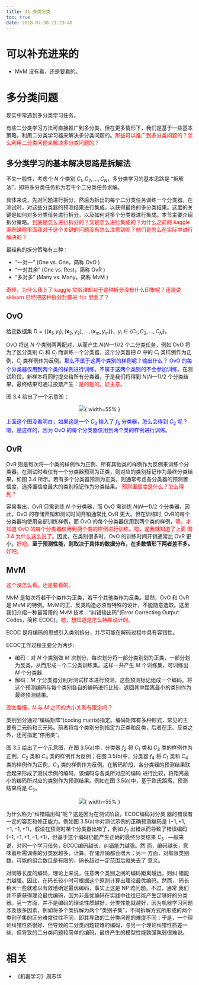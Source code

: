 ```yaml
---
title: 11 多类分类
toc: true
date: 2018-07-30 21:23:49
---
```

# 可以补充进来的

- MvM 没有看，还是要看的。

# 多分类问题


现实中常遇到多分类学习任务。

有些二分类学习方法可直接推广到多分类，但在更多情形下，我们是基于一些基本策略，利用二分类学习器来解决多分类问题的。<span style="color:red;">那些可以推广到多分类问题的？怎么利用二分类问题来解决多分类问题的？</span>


## 多分类学习的基本解决思路是拆解法

不失一般性，考虑个 $N$ 个类别 $C_{1}, C_{2}, \ldots, C_{N}$，多分类学习的基本思路是 “拆解法”，即将多分类任务拆为若干个二分类任务求解。

具体来说，先对问题进行拆分，然后为拆出的每个二分类任务训练一个分类器。在测试时，对这些分类器的预测结果进行集成，以获得最终的多分类结果。这里的关键是如何对多分类任务进行拆分，以及如何对多个分类器进行集成。本节主要介绍拆分策略。<span style="color:red;">到底是怎么进行拆分的？又是怎么进行集成的？为什么之前的 kaggle 案例课程里面我对于这个关键的问题没有怎么注意到呢？他们是怎么在实际中进行解决的？</span>

最经典的拆分策略有三种：

- “一对一” (One vs. One，简称 OvO )
- “一对其余” (One vs. Rest，简称 OvR )
- “多对多” (Many vs. Many，简称 MvM )

<span style="color:red;">奇怪，为什么我上了 kaggle 实战课却对于这种拆分没有什么印象呢？还是说 sklearn 已经把这种拆分封装进 `fit` 里面了？</span>

## OvO

给定数据集 $D=\left\{\left(\boldsymbol{x}_{1}, y_{1}\right),\left(\boldsymbol{x}_{2}, y_{2}\right), \ldots,\left(\boldsymbol{x}_{m}, y_{m}\right)\right\}$，$y_{i} \in\left\{C_{1}, C_{2}, \ldots, C_{N}\right\}$。

OvO 将这 $N$ 个类别两两配对，从而产生 $N(N— 1)/2$ 个二分类任务，例如 OvO 将为了区分类别 $C_i$ 和 $C_j$ 而训练一个分类器，这个分类器把 $D$ 中的 $C_i$ 类样例作为正例，$C_j$ 类样例作为反例。<span style="color:blue;">那么不属于这两个类别的样例呢？输出什么？ OvO 的每个分类器仅用到两个类的样例进行训练。不属于这两个类别的不会参加训练。</span>在测试阶段，新样本将同时提交给所有分类器，于是我们将得到 $N(N—1)/2$ 个分类结果，最终结果可通过投票产生：<span style="color:red;">是的是的，好主意。</span>

图 3.4 给出了一个示意图：

<center>

![](http://images.iterate.site/blog/image/180626/7503AgaL97.png?imageslim){ width=55% }

</center>

<span style="color:blue;">上面这个图没看明白，如果这是一个 $C_3$ 输入了 $f_5$ 分类器，怎么会得到 $C_2$ 呢？嗯，是这样的，因为 OvO 的每个分类器仅用到两个类的样例进行训练。</span>

## OvR

OvR 则是每次将一个类的样例作为正例、所有其他类的样例作为反例来训练个分类器。在测试时若仅有一个分类器预测为正类，则对应的类别标记作为最终分类结果，如图 3.4 所示。若有多个分类器预测为正类，则通常考虑各分类器的预测置信度，选择置信度最大的类别标记作为分类结果。 <span style="color:red;">预测置信度是什么？怎么得到？</span>

容易看出，OvR 只需训练 $N$ 个分类器，而 OvO 需训练 $N(N— 1)/2$ 个分类器，因此，OvO 的存储开销和测试时间开销通常比 OvR 更大。但在训练时, OvR的每个分类器均使用全部训练样例，而 OvO 的每个分类器仅用到两个类的样例，<span style="color:red;">嗯，才知道 OvO 的每个分类器仅用到两个类的样例进行训练。嗯，这我就知道了上面 图 3.4 为什么这么说了。</span>因此，在类别很多时，OvO 的训练时间开销通常比 OvR 更小。<span style="color:red;">好吧。</span>**至于预测性能，则取决于具体的数据分布，在多数情形下两者差不多。**<span style="color:red;">好吧。</span>

## MvM

<span style="color:red;">这个没怎么看，还是要看的。</span>

MvM 是每次将若干个类作为正类，若干个其他类作为反类。显然，OvO 和 OvR 是 MvM 的特例。MvM的正、反类构造必须有特殊的设计，不能随意选取。这里我们介绍一种最常用的 MvM 技术：“纠错输出码”(Error Correcting Output Codes，简称 ECOC)。<span style="color:red;">嗯，想知道是怎么特殊设计的。</span>

ECOC 是将编码的思想引入类别拆分，并尽可能在解码过程中具有容错性。

ECOC工作过程主要分为两步:

- 编码：对 $N$ 个类别做 $M$ 次划分，每次划分将一部分类别划为正类，一部分划为反类，从而形成一个二分类训练集。这样一共产生 $M$ 个训练集，可训练出 $M$ 个分类器.
- 解码：$M$ 个分类器分别对测试样本进行预测，这些预测标记组成一个编码。将这个预测编码与每个类别各自的编码进行比较，返回其中距离最小的类别作为最终预测结果。

<span style="color:red;">没太看懂，$N$ 与 $M$ 之间的大小关系有限定吗？</span>

类别划分通过“编码矩阵”(coding matrix)指定。编码矩阵有多种形式，常见的主要有二元码和三元码。前者将每个类别分别指定为正类和反类，后者在正、反类之外，还可指定“停用类”。

图 3.5 给出了一个示意图，在图 3.5(a)中，分类器 $f_2$ 将 $C_1$ 类和 $C_3$ 类的样例作为正例，$C_2$ 类和 $C_4$ 类的样例作为反例；在图 3.5(b)中，分类器  $f_4$ 将 $C_1$ 类和 $C_4$ 类的样例作为正例，$C_3$ 类的样例作为反例。在解码阶段，各分类器的预测结果联合起来形成了测试示例的编码，该编码与各类所对应的编码 进行比较，将距离最小的编码所对应的类别作为预测结果。例如在图 3.5(a)中，基于欧氏距离，预测结果将是 $C_3$。

<center>

![](http://images.iterate.site/blog/image/180626/dfJ5aKdcb6.png?imageslim){ width=55% }


</center>


为什么称为“纠错输出码”呢？这是因为在测试阶段，ECOC编码对分类 器的错误有一定的容忍和修正能力。例如图 3.5(a)中对测试示例的正确预测编码是 $(-1,+1,+1,-1,+1)$，假设在预测时某个分类器出错了，例如 $f_2$ 出错从而导致了错误编码 $(-1,-1,+1,-1,+1)$，但基于这个编码仍能产生正确的最终分类结果 $C_3$ . —般来说，对同一个学习任务，ECOC编码越长，纠错能力越强。然 而，编码越长，意味着所需训练的分类器越多，计算、存储开销都会増大；另一 方面，对有限类别数，可能的组合数目是有限的，码长超过一定范围后就失去了 意义。

对同等长度的编码，理论上来说，任意两个类别之间的编码距离越远，则纠 错能力越强。因此，在码长较小时可根据这个原则计算出理论最优编码。然而， 码长稍大一些就难以有效地确定最优编码，事实上这是 NP 难问题。不过，通常 我们并不需获得理论最优编码，因为非最优编码在实践中往往已能产生足够好的分类器。另一方面，并不是编码的理论性质越好，分类性能就越好，因为机器学习问题涉及很多因素，例如将多个类拆解为两个“类别子集”，不同拆解方式所形成的两个类别子集的区分难度往往不同，即其导致的二分类问题的难度不同；于是，一个理论纠错性质很好、但导致的二分类问题较难的编码，与另一个理论纠错性质差一些、但导致的二分类问题较简单的编码，最终产生的模型性能孰强孰弱很难说。



# 相关

- 《机器学习》周志华
